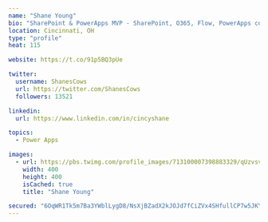 ```yaml
---
name: "Shane Young"
bio: "SharePoint & PowerApps MVP - SharePoint, O365, Flow, PowerApps consulting? @PowerApps911 | Pure Snark? You found it."
location: Cincinnati, OH
type: "profile"
heat: 115

website: https://t.co/91p5BQ3pUe

twitter:
  username: ShanesCows
  url: https://twitter.com/ShanesCows
  followers: 13521

linkedin:
  url: https://www.linkedin.com/in/cincyshane

topics:
  - Power Apps

images:
  - url: https://pbs.twimg.com/profile_images/713100007398883329/qUzvsvQ3_400x400.jpg
    width: 400
    height: 400
    isCached: true
    title: "Shane Young"

secured: "6OqWR1Tk5m7Ba3YWblLygD8/NsXjBZadX2kJOJd7fCiZVx4SHfullCP7w5JKYy8kJnE/PsrCs/1Y1e2agQFxFTSAelvGtBtbnycqFAmiIlHgsCPAqeWS7q734uY/tDx68FwwdhKBUFC5NXDmqlJOpYFWhqldGNyvSKKwCnwulX9WNJSPkFsfKL7i2nvYf8yaB/pWBUA1cSeWKimUHhqVC6bLj6txHC9SAat+TSyLLYYhM7egAHTUIz+1uQ1ytOsZ4gEoUjrzdE/Xlf7TskxXEtlydCblsqEKyMMLZc2t8LIaQrNTaM67fcoaqKGAvJDVp+da+QEQgpwthsCvFXZcLLjXniS6QQJRHe9o5hg5a5h5uz9UZHjg9T0qjkzSzwTbarjpqJswvK2MUKF7WKzVj4+NBQhd4yXG1QT1v5GEbo0=;RzhIckRXOp7i5FaSwyhNjA=="
---
```


